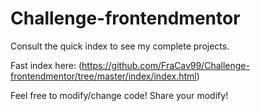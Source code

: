 # Challenge-frontendmentor
Consult the quick index to see my complete projects.

Fast index here: (https://github.com/FraCav99/Challenge-frontendmentor/tree/master/index/index.html)

Feel free to modify/change code! Share your modify!
